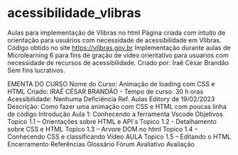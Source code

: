 # acessibilidade_vlibras
Aulas para implementação de Vlibras no html
Página criada com intuíto de orientação para usuários com necessidade de acessibilidade em Vlibras.
Código obtido no site https://vlibras.gov.br
Implementação durante aulas de Microlearning 6 para fins de gração de vídeo
orientativo para usuarios com necessidade de recursos de acessibilidade.
Criado por: Iraê César Brandão
Sem fins lucrativos.


EMENTA  DO CURSO
Nome do Curso:      Animação de loading com CSS e HTML 
Criado:  IRAÊ CÉSAR BRANDÃO      -   Tempo de curso: 30 h oras
Acessibilidade: Nenhuma Deficiência
Ref. Aulas Editory   de 19/02/2023
Descrição:  Como fazer uma animação com CSS e HTML  com poucas linha de código
Introdução
Aula 1: Conhecendo a ferramenta Vscode
	Objetivos
              Topico 1.1 – Orientações sobre HTML e API´s 
              Topico 1.2  - Detalhamento sobre CSS e HTML
              Topico 1.3 – Arvore DOM no html
              Topico 1.4 – Conhecendo CSS e classificando
               Vídeo  AULA
              Topico 1.5 – Editando o HTML
               Encerramento
               Referências
               Glossário
               Fórum Avaliativo
               Avaliação

